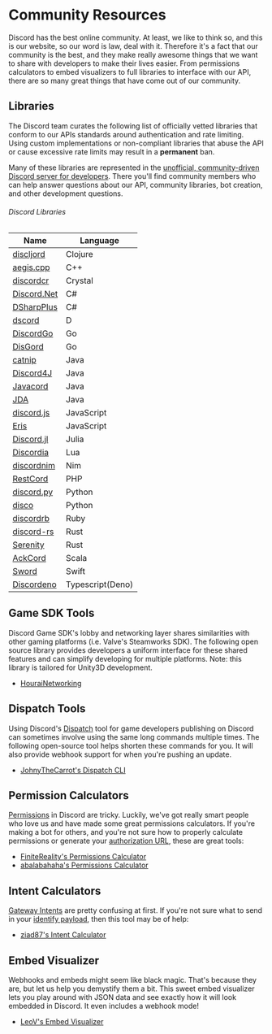 # Community Resources

Discord has the best online community. At least, we like to think so, and this is our website, so our word is law, deal with it. Therefore it's a fact that our community is the best, and they make really awesome things that we want to share with developers to make their lives easier. From permissions calculators to embed visualizers to full libraries to interface with our API, there are so many great things that have come out of our community.

## Libraries

The Discord team curates the following list of officially vetted libraries that conform to our APIs standards around authentication and rate limiting. Using custom implementations or non-compliant libraries that abuse the API or cause excessive rate limits may result in a **permanent** ban.

Many of these libraries are represented in the [unofficial, community-driven Discord server for developers](https://discord.gg/discord-api). There you'll find community members who can help answer questions about our API, community libraries, bot creation, and other development questions.

###### Discord Libraries

| Name                                                         | Language         |
| ------------------------------------------------------------ | ----------       |
| [discljord](https://github.com/igjoshua/discljord)           | Clojure          |
| [aegis.cpp](https://github.com/zeroxs/aegis.cpp)             | C++              |
| [discordcr](https://github.com/discordcr/discordcr)          | Crystal          |
| [Discord.Net](https://github.com/RogueException/Discord.Net) | C#               |
| [DSharpPlus](https://github.com/DSharpPlus/DSharpPlus)       | C#               |
| [dscord](https://github.com/b1naryth1ef/dscord)              | D                |
| [DiscordGo](https://github.com/bwmarrin/discordgo)           | Go               |
| [DisGord](https://github.com/andersfylling/disgord)          | Go               |
| [catnip](https://github.com/mewna/catnip)                    | Java             |
| [Discord4J](https://discord4j.com/)                          | Java             |
| [Javacord](https://github.com/Javacord/Javacord)             | Java             |
| [JDA](https://github.com/DV8FromTheWorld/JDA)                | Java             |
| [discord.js](https://github.com/discordjs/discord.js)        | JavaScript       |
| [Eris](https://github.com/abalabahaha/eris)                  | JavaScript       |
| [Discord.jl](https://github.com/Xh4H/Discord.jl)             | Julia            |
| [Discordia](https://github.com/SinisterRectus/Discordia)     | Lua              |
| [discordnim](https://github.com/Krognol/discordnim)          | Nim              |
| [RestCord](https://www.restcord.com/)                        | PHP              |
| [discord.py](https://github.com/Rapptz/discord.py)           | Python           |
| [disco](https://github.com/b1naryth1ef/disco)                | Python           |
| [discordrb](https://github.com/discordrb/discordrb)          | Ruby             |
| [discord-rs](https://github.com/SpaceManiac/discord-rs)      | Rust             |
| [Serenity](https://github.com/serenity-rs/serenity)          | Rust             |
| [AckCord](https://github.com/Katrix/AckCord)                 | Scala            |
| [Sword](https://github.com/Azoy/Sword)                       | Swift            |
| [Discordeno](https://github.com/Skillz4Killz/Discordeno)     | Typescript(Deno) |

## Game SDK Tools

Discord Game SDK's lobby and networking layer shares similarities with other gaming platforms (i.e. Valve's Steamworks SDK). The following open source library provides developers a uniform interface for these shared features and can simplify developing for multiple platforms. Note: this library is tailored for Unity3D development.

- [HouraiNetworking](https://github.com/HouraiTeahouse/HouraiNetworking)

## Dispatch Tools

Using Discord's [Dispatch](#DOCS_DISPATCH_DISPATCH_AND_YOU) tool for game developers publishing on Discord can sometimes involve using the same long commands multiple times. The following open-source tool helps shorten these commands for you. It will also provide webhook support for when you're pushing an update.

- [JohnyTheCarrot's Dispatch CLI](https://github.com/JohnyTheCarrot/droops-dispatch)

## Permission Calculators

[Permissions](#DOCS_TOPICS_PERMISSIONS/permissions) in Discord are tricky. Luckily, we've got really smart people who love us and have made some great permissions calculators. If you're making a bot for others, and you're not sure how to properly calculate permissions or generate your [authorization URL](#DOCS_TOPICS_OAUTH2/bot-authorization-flow), these are great tools:

- [FiniteReality's Permissions Calculator](https://finitereality.github.io/permissions-calculator/?v=0)
- [abalabahaha's Permissions Calculator](https://discordapi.com/permissions.html#0)

## Intent Calculators

[Gateway Intents](#DOCS_TOPICS_GATEWAY/gateway-intents) are pretty confusing at first. If you're not sure what to send in your [identify payload](#DOCS_TOPICS_GATEWAY/identify), then this tool may be of help:

- [ziad87's Intent Calculator](https://ziad87.net/intents/)

## Embed Visualizer

Webhooks and embeds might seem like black magic. That's because they are, but let us help you demystify them a bit. This sweet embed visualizer lets you play around with JSON data and see exactly how it will look embedded in Discord. It even includes a webhook mode!

- [LeoV's Embed Visualizer](https://leovoel.github.io/embed-visualizer/)
